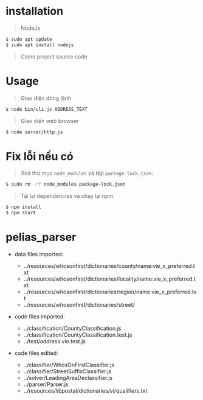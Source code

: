 # installation
> NodeJs
```bash
$ sudo apt update
$ sudo apt install nodejs
```
> Clone project source code
# Usage
> Giao diện dòng lệnh
```bash
$ node bin/cli.js ADDRESS_TEXT
```
> Giao diện web browser
```bash
$ node server/http.js
```
# Fix lỗi nếu có
> Xoá thư mục ```node_modules``` và tệp ```package-lock.json```:
```bash
$ sudo rm -rf node_modules package-lock.json
```
> Tải lại dependencies và chạy lại npm
```bash
$ npm install
$ npm start
```

# pelias_parser

- data files imported:
    - ../resources/whosonfirst/dictionaries/county/name:vie_x_preferred.txt
    - ../resources/whosonfirst/dictionaries/locality/name:vie_x_preferred.txt
    - ../resources/whosonfirst/dictionaries/region/name:vie_x_preferred.txt
    - ../resources/whosonfirst/dictionaries/street/

- code files imported:
    - ../classification/CountyClassification.js
    - ../classification/CountyClassification.test.js
    - ../test/address.vie.test.js

- code files edited:
    - ../classifier/WhosOnFirstClassifier.js
    - ../classifier/StreetSuffixClassifier.js
    - ../solver/LeadingAreaDeclassifier.js
    - ../parser/Parser.js
    - ../resources/libpostal/dictionaries/vi/qualifiers.txt
